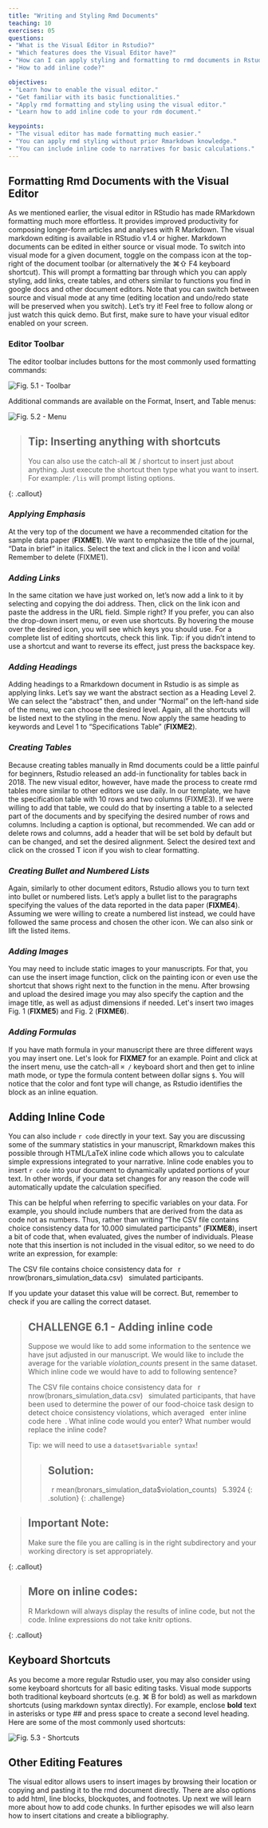 ```yaml
---
title: "Writing and Styling Rmd Documents"
teaching: 10
exercises: 05
questions:
- "What is the Visual Editor in Rstudio?"
- "Which features does the Visual Editor have?"
- "How can I can apply styling and formatting to rmd documents in Rstudio more easily?"
- "How to add inline code?"

objectives:
- "Learn how to enable the visual editor."
- "Get familiar with its basic functionalities."
- "Apply rmd formatting and styling using the visual editor."
- "Learn how to add inline code to your rdm document."

keypoints:
- "The visual editor has made formatting much easier."
- "You can apply rmd styling without prior Rmarkdown knowledge."
- "You can include inline code to narratives for basic calculations."
---
```


## Formatting Rmd Documents with the Visual Editor

As we mentioned earlier, the visual editor in RStudio has made RMarkdown formatting much more effortless. It provides improved productivity for composing longer-form articles and analyses with R Markdown. The visual markdown editing is available in RStudio v1.4 or higher. Markdown documents can be edited in either source or visual mode. To switch into visual mode for a given document, toggle on the compass  icon at the top-right of the document toolbar (or alternatively the ⌘⇧ F4 keyboard shortcut). This will prompt a formatting bar through which you can apply styling, add links, create tables, and others similar to functions you find in google docs and other document editors. Note that you can switch between source and visual mode at any time (editing location and undo/redo state will be preserved when you switch). Let’s try it! Feel free to follow along or just watch this quick demo. But first, make sure to have your visual editor enabled on your screen. 

### Editor Toolbar

The editor toolbar includes buttons for the most commonly used formatting commands:

![Fig. 5.1 - Toolbar](../fig/05-toolbar.png)

Additional commands are available on the Format, Insert, and Table menus:

![Fig. 5.2 - Menu](../fig/05-menu.png)

> ## Tip: Inserting anything with shortcuts
> You can also use the catch-all ⌘ / shortcut to insert just about anything. Just execute the shortcut then type what you want to insert. For example: `/lis` will prompt listing options.
>
{: .callout}


### *Applying Emphasis*

At the very top of the document we have a recommended citation for the sample data paper (**FIXME1**). We want to emphasize the title of the journal, “Data in brief” in italics. Select the text and click in the I icon and voilà! Remember to delete (FIXME1).


### *Adding Links*
In the same citation we have just worked on, let’s now add a link to it by selecting and copying the doi address. Then, click on the link icon and paste the address in the URL field. Simple right? If you prefer, you can also the drop-down insert menu, or even use shortcuts. By hovering the mouse over the desired icon, you will see which keys you should use. For a complete list of editing shortcuts, check this link. Tip: if you didn’t intend to use a shortcut and want to reverse its effect, just press the backspace key.


### *Adding Headings*

Adding headings to a Rmarkdown document in Rstudio is as simple as applying links. Let’s say we want the abstract section as a Heading Level 2. We can select the “abstract” then, and under “Normal” on the left-hand side of the menu, we can choose the desired level. Again, all the shortcuts will be listed next to the styling in the menu. Now apply the same heading to keywords and Level 1 to “Specifications Table” (**FIXME2**).


### *Creating Tables*

Because creating tables manually in Rmd documents could be a little painful for beginners, Rstudio released an add-in functionality for tables back in 2018. The new visual editor, however, have made the process to create rmd tables more similar to other editors we use daily. In our template, we have the specification table with 10 rows and two columns (FIXME3). If we were willing to add that table, we could do that by inserting a table to a selected part of the documents and by specifying the desired number of rows and columns.  Including a caption is optional, but recommended. We can add or delete rows and columns, add a header that will be set bold by default but can be changed, and set the desired alignment. Select the desired text and click on the crossed T icon if you wish to clear formatting.


### *Creating Bullet and Numbered Lists*

Again, similarly to other document editors, Rstudio allows you to turn text into bullet or numbered lists. Let’s apply a bullet list to the paragraphs specifying the values of the data reported in the data paper (**FIXME4**). Assuming we were willing to create a numbered list instead, we could have followed the same process and chosen the other icon. We can also sink or lift the listed items.


### *Adding Images*

You may need to include static images to your manuscripts. For that, you can use the insert image function, click on the painting icon or even use the shortcut that shows right next to the function in the menu. After browsing and upload the desired image you may also specify the caption and the image title, as well as adjust dimensions if needed. Let's insert two images Fig. 1 (**FIXME5**) and Fig. 2 (**FIXME6**).  


### *Adding Formulas*

If you have math formula in your manuscript there are three different ways you may insert one. Let's look for **FIXME7** for an example. Point and click at the insert menu, use the catch-all `⌘ /` keyboard short and then get to inline math mode, or type the formula content between dollar signs `$`. You will notice that the color and font type will change, as Rstudio identifies the block as an inline equation.

## Adding Inline Code

You can also include `r code` directly in your text. Say you are discussing some of the summary statistics in your manuscript, Rmarkdown makes this possible through HTML/LaTeX inline code which allows you to calculate simple expressions integrated to your narrative. Inline code enables you to insert `r code` into your document to dynamically updated portions of your text. In other words, if your data set changes for any reason the code will automatically update the calculation specified. 

This can be helpful when referring to specific variables on your data. For example, you should include numbers that are derived from the data as code not as numbers. Thus, rather than writing “The CSV file contains choice consistency data for 10.000 simulated participants” (**FIXME8**), insert a bit of code that, when evaluated, gives the number of individuals. Please note that this insertion is not included in the visual editor, so we need to do write an expression, for example:

The CSV file contains choice consistency data for ` `r nrow(bronars_simulation_data.csv)` ` simulated participants.

If you update your dataset this value will be correct. But, remember to check if you are calling the correct dataset.


> ## CHALLENGE 6.1 - Adding inline code
> Suppose we would like to add some information to the sentence we have jsut adjusted in our manuscript. We would like to include the average for the variable *violation_counts* present in the same dataset. Which inline code we would have to add to following sentence?
> 
> The CSV file contains choice consistency data for ` `r nrow(bronars_simulation_data.csv)` ` simulated participants, that have been used to determine the power of our food-choice task design to detect choice consistency violations, which averaged ` `enter inline code here` `. 
> What inline code would you enter? What number would replace the inline code?
> 
> Tip: we will need to use a `dataset$variable syntax`!
> 
>> ## Solution:
>> ` `r mean(bronars_simulation_data$violation_counts)` `
>> 5.3924
> {: .solution}
{: .challenge}


> ## Important Note:
> Make sure the file you are calling is in the right subdirectory and your working directory is set appropriately.
>
{: .callout}


> ## More on inline codes:
> R Markdown will always display the results of inline code, but not the code. Inline expressions do not take knitr options.
>
{: .callout}


## Keyboard Shortcuts
As you become a more regular Rstudio user, you may also consider using some keyboard shortcuts for all basic editing tasks. Visual mode supports both traditional keyboard shortcuts (e.g. ⌘ B for bold) as well as markdown shortcuts (using markdown syntax directly). For example, enclose **bold** text in asterisks or type ## and press space to create a second level heading. Here are some of the most commonly used shortcuts:

![Fig. 5.3 - Shortcuts](../fig/05-shortcuts.png)


## Other Editing Features
The visual editor allows users to insert images by browsing their location or copying and pasting it to the rmd document directly. There are also options to add html, line blocks, blockquotes, and footnotes. Up next we will learn more about how to add code chunks. In further episodes we will also learn how to insert citations and create a bibliography.
